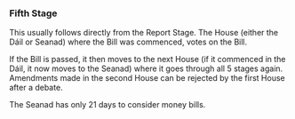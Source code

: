###  Fifth Stage

This usually follows directly from the Report Stage. The House (either the
Dáil or Seanad) where the Bill was commenced, votes on the Bill.

If the Bill is passed, it then moves to the next House (if it commenced in the
Dáil, it now moves to the Seanad) where it goes through all 5 stages again.
Amendments made in the second House can be rejected by the first House after a
debate.

The Seanad has only 21 days to consider money bills.
